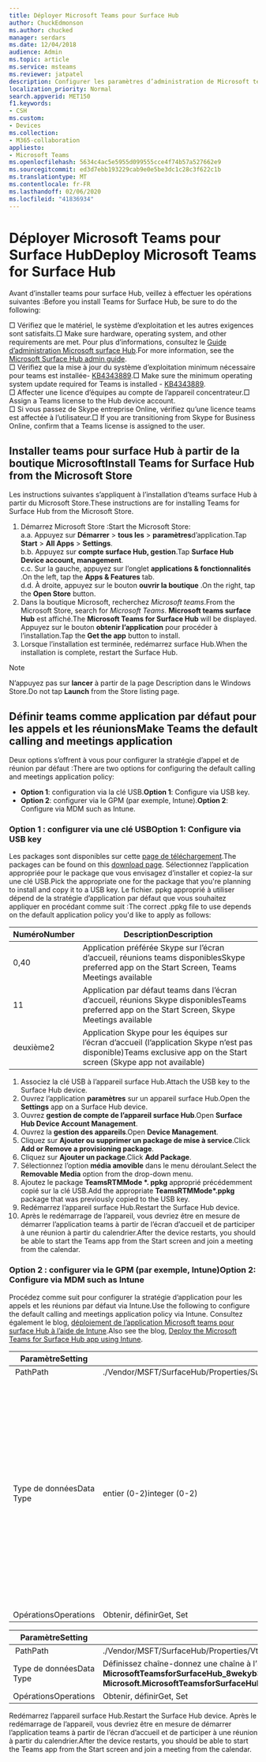 ```yaml
---
title: Déployer Microsoft Teams pour Surface Hub
author: ChuckEdmonson
ms.author: chucked
manager: serdars
ms.date: 12/04/2018
audience: Admin
ms.topic: article
ms.service: msteams
ms.reviewer: jatpatel
description: Configurer les paramètres d’administration de Microsoft teams pour surface Hub.
localization_priority: Normal
search.appverid: MET150
f1.keywords:
- CSH
ms.custom:
- Devices
ms.collection:
- M365-collaboration
appliesto:
- Microsoft Teams
ms.openlocfilehash: 5634c4ac5e5955d099555cce4f74b57a527662e9
ms.sourcegitcommit: ed3d7ebb193229cab9e0e5be3dc1c28c3f622c1b
ms.translationtype: MT
ms.contentlocale: fr-FR
ms.lasthandoff: 02/06/2020
ms.locfileid: "41836934"
---
```

<a name="deploy-microsoft-teams-for-surface-hub"></a><span data-ttu-id="1665c-103">Déployer Microsoft Teams pour Surface Hub</span><span class="sxs-lookup"><span data-stu-id="1665c-103">Deploy Microsoft Teams for Surface Hub</span></span>
======================================

<span data-ttu-id="1665c-104">Avant d’installer teams pour surface Hub, veillez à effectuer les opérations suivantes :</span><span class="sxs-lookup"><span data-stu-id="1665c-104">Before you install Teams for Surface Hub, be sure to do the following:</span></span>

 <span data-ttu-id="1665c-105">□ Vérifiez que le matériel, le système d’exploitation et les autres exigences sont satisfaits.</span><span class="sxs-lookup"><span data-stu-id="1665c-105">□ Make sure hardware, operating system, and other requirements are met.</span></span> <span data-ttu-id="1665c-106">Pour plus d’informations, consultez le [Guide d’administration Microsoft surface Hub](https://docs.microsoft.com/surface-hub/).</span><span class="sxs-lookup"><span data-stu-id="1665c-106">For more information, see the [Microsoft Surface Hub admin guide](https://docs.microsoft.com/surface-hub/).</span></span><br>
 <span data-ttu-id="1665c-107">□ Vérifiez que la mise à jour du système d’exploitation minimum nécessaire pour teams est installée- [KB4343889](https://support.microsoft.com/help/4343889).</span><span class="sxs-lookup"><span data-stu-id="1665c-107">□ Make sure the minimum operating system update required for Teams is installed - [KB4343889](https://support.microsoft.com/help/4343889).</span></span><br>
 <span data-ttu-id="1665c-108">□ Affecter une licence d’équipes au compte de l’appareil concentrateur.</span><span class="sxs-lookup"><span data-stu-id="1665c-108">□ Assign a Teams license to the Hub device account.</span></span><br>
 <span data-ttu-id="1665c-109">□ Si vous passez de Skype entreprise Online, vérifiez qu’une licence teams est affectée à l’utilisateur.</span><span class="sxs-lookup"><span data-stu-id="1665c-109">□ If you are transitioning from Skype for Business Online, confirm that a Teams license is assigned to the user.</span></span>

## <a name="install-teams-for-surface-hub-from-the-microsoft-store"></a><span data-ttu-id="1665c-110">Installer teams pour surface Hub à partir de la boutique Microsoft</span><span class="sxs-lookup"><span data-stu-id="1665c-110">Install Teams for Surface Hub from the Microsoft Store</span></span> 

<span data-ttu-id="1665c-111">Les instructions suivantes s’appliquent à l’installation d’teams surface Hub à partir du Microsoft Store.</span><span class="sxs-lookup"><span data-stu-id="1665c-111">These instructions are for installing Teams for Surface Hub from the Microsoft Store.</span></span> 
 
1. <span data-ttu-id="1665c-112">Démarrez Microsoft Store :</span><span class="sxs-lookup"><span data-stu-id="1665c-112">Start the Microsoft Store:</span></span><br>
   <span data-ttu-id="1665c-113">a.</span><span class="sxs-lookup"><span data-stu-id="1665c-113">a.</span></span> <span data-ttu-id="1665c-114">Appuyez sur **Démarrer** > **tous les** > **paramètres**d’application.</span><span class="sxs-lookup"><span data-stu-id="1665c-114">Tap **Start** > **All Apps** > **Settings**.</span></span><br> <span data-ttu-id="1665c-115">b.</span><span class="sxs-lookup"><span data-stu-id="1665c-115">b.</span></span> <span data-ttu-id="1665c-116">Appuyez sur **compte surface Hub, gestion**.</span><span class="sxs-lookup"><span data-stu-id="1665c-116">Tap **Surface Hub Device account, management**.</span></span><br>
   <span data-ttu-id="1665c-117">c.</span><span class="sxs-lookup"><span data-stu-id="1665c-117">c.</span></span> <span data-ttu-id="1665c-118">Sur la gauche, appuyez sur l’onglet **applications & fonctionnalités** .</span><span class="sxs-lookup"><span data-stu-id="1665c-118">On the left, tap the **Apps & Features** tab.</span></span><br> <span data-ttu-id="1665c-119">d.</span><span class="sxs-lookup"><span data-stu-id="1665c-119">d.</span></span> <span data-ttu-id="1665c-120">À droite, appuyez sur le bouton **ouvrir la boutique** .</span><span class="sxs-lookup"><span data-stu-id="1665c-120">On the right, tap the **Open Store** button.</span></span> 
2. <span data-ttu-id="1665c-121">Dans la boutique Microsoft, recherchez *Microsoft teams*.</span><span class="sxs-lookup"><span data-stu-id="1665c-121">From the Microsoft Store, search for *Microsoft Teams*.</span></span> <span data-ttu-id="1665c-122">**Microsoft teams surface Hub** est affiché.</span><span class="sxs-lookup"><span data-stu-id="1665c-122">The **Microsoft Teams for Surface Hub** will be displayed.</span></span> <span data-ttu-id="1665c-123">Appuyez sur le bouton **obtenir l’application** pour procéder à l’installation.</span><span class="sxs-lookup"><span data-stu-id="1665c-123">Tap the **Get the app** button to install.</span></span>  
3. <span data-ttu-id="1665c-124">Lorsque l’installation est terminée, redémarrez surface Hub.</span><span class="sxs-lookup"><span data-stu-id="1665c-124">When the installation is complete, restart the Surface Hub.</span></span> 

> [!NOTE]
> <span data-ttu-id="1665c-125">N’appuyez pas sur **lancer** à partir de la page Description dans le Windows Store.</span><span class="sxs-lookup"><span data-stu-id="1665c-125">Do not tap **Launch** from the Store listing page.</span></span>

## <a name="make-teams-the-default-calling-and-meetings-application"></a><span data-ttu-id="1665c-126">Définir teams comme application par défaut pour les appels et les réunions</span><span class="sxs-lookup"><span data-stu-id="1665c-126">Make Teams the default calling and meetings application</span></span>
 
<span data-ttu-id="1665c-127">Deux options s’offrent à vous pour configurer la stratégie d’appel et de réunion par défaut :</span><span class="sxs-lookup"><span data-stu-id="1665c-127">There are two options for configuring the default calling and meetings application policy:</span></span> 

- <span data-ttu-id="1665c-128">**Option 1**: configuration via la clé USB.</span><span class="sxs-lookup"><span data-stu-id="1665c-128">**Option 1**: Configure via USB key.</span></span> 
- <span data-ttu-id="1665c-129">**Option 2**: configurer via le GPM (par exemple, Intune).</span><span class="sxs-lookup"><span data-stu-id="1665c-129">**Option 2**: Configure via MDM such as Intune.</span></span>
 
### <a name="option-1-configure-via-usb-key"></a><span data-ttu-id="1665c-130">Option 1 : configurer via une clé USB</span><span class="sxs-lookup"><span data-stu-id="1665c-130">Option 1: Configure via USB key</span></span> 
 
<span data-ttu-id="1665c-131">Les packages sont disponibles sur cette [page de téléchargement](https://1drv.ms/f/s!ArcnbnREun0Vnp9Wps9MlWB-UJZw3g).</span><span class="sxs-lookup"><span data-stu-id="1665c-131">The packages can be found on this [download page](https://1drv.ms/f/s!ArcnbnREun0Vnp9Wps9MlWB-UJZw3g).</span></span> <span data-ttu-id="1665c-132">Sélectionnez l’application appropriée pour le package que vous envisagez d’installer et copiez-la sur une clé USB.</span><span class="sxs-lookup"><span data-stu-id="1665c-132">Pick the appropriate one for the package that you're planning to install and copy it to a USB key.</span></span> <span data-ttu-id="1665c-133">Le fichier. ppkg approprié à utiliser dépend de la stratégie d’application par défaut que vous souhaitez appliquer en procédant comme suit :</span><span class="sxs-lookup"><span data-stu-id="1665c-133">The correct .ppkg file to use depends on the default application policy you'd like to apply as follows:</span></span> 

|<span data-ttu-id="1665c-134">Numéro</span><span class="sxs-lookup"><span data-stu-id="1665c-134">Number</span></span>  |<span data-ttu-id="1665c-135">Description</span><span class="sxs-lookup"><span data-stu-id="1665c-135">Description</span></span>  |
|---------|---------|
|<span data-ttu-id="1665c-136">0,4</span><span class="sxs-lookup"><span data-stu-id="1665c-136">0</span></span>     | <span data-ttu-id="1665c-137">Application préférée Skype sur l’écran d’accueil, réunions teams disponibles</span><span class="sxs-lookup"><span data-stu-id="1665c-137">Skype preferred app on the Start Screen, Teams Meetings available</span></span>        |
|<span data-ttu-id="1665c-138">1</span><span class="sxs-lookup"><span data-stu-id="1665c-138">1</span></span>     | <span data-ttu-id="1665c-139">Application par défaut teams dans l’écran d’accueil, réunions Skype disponibles</span><span class="sxs-lookup"><span data-stu-id="1665c-139">Teams preferred app on the Start Screen, Skype Meetings available</span></span>        |
|<span data-ttu-id="1665c-140">deuxième</span><span class="sxs-lookup"><span data-stu-id="1665c-140">2</span></span>     | <span data-ttu-id="1665c-141">Application Skype pour les équipes sur l’écran d’accueil (l’application Skype n’est pas disponible)</span><span class="sxs-lookup"><span data-stu-id="1665c-141">Teams exclusive app on the Start screen (Skype app not available)</span></span>        |
 
1. <span data-ttu-id="1665c-142">Associez la clé USB à l’appareil surface Hub.</span><span class="sxs-lookup"><span data-stu-id="1665c-142">Attach the USB key to the Surface Hub device.</span></span> 
2. <span data-ttu-id="1665c-143">Ouvrez l’application **paramètres** sur un appareil surface Hub.</span><span class="sxs-lookup"><span data-stu-id="1665c-143">Open the **Settings** app on a Surface Hub device.</span></span> 
3. <span data-ttu-id="1665c-144">Ouvrez **gestion de compte de l’appareil surface Hub**.</span><span class="sxs-lookup"><span data-stu-id="1665c-144">Open **Surface Hub Device Account Management**.</span></span>
4. <span data-ttu-id="1665c-145">Ouvrez la **gestion des appareils**.</span><span class="sxs-lookup"><span data-stu-id="1665c-145">Open **Device Management**.</span></span> 
5. <span data-ttu-id="1665c-146">Cliquez sur **Ajouter ou supprimer un package de mise à service**.</span><span class="sxs-lookup"><span data-stu-id="1665c-146">Click **Add or Remove a provisioning package**.</span></span> 
6. <span data-ttu-id="1665c-147">Cliquez sur **Ajouter un package**.</span><span class="sxs-lookup"><span data-stu-id="1665c-147">Click **Add Package**.</span></span>
7. <span data-ttu-id="1665c-148">Sélectionnez l’option **média amovible** dans le menu déroulant.</span><span class="sxs-lookup"><span data-stu-id="1665c-148">Select the **Removable Media** option from the drop-down menu.</span></span> 
8. <span data-ttu-id="1665c-149">Ajoutez le package <strong>TeamsRTMMode \*. ppkg</strong> approprié précédemment copié sur la clé USB.</span><span class="sxs-lookup"><span data-stu-id="1665c-149">Add the appropriate <strong>TeamsRTMMode\*.ppkg</strong> package that was previously copied to the USB key.</span></span> 
9. <span data-ttu-id="1665c-150">Redémarrez l’appareil surface Hub.</span><span class="sxs-lookup"><span data-stu-id="1665c-150">Restart the Surface Hub device.</span></span> 
10. <span data-ttu-id="1665c-151">Après le redémarrage de l’appareil, vous devriez être en mesure de démarrer l’application teams à partir de l’écran d’accueil et de participer à une réunion à partir du calendrier.</span><span class="sxs-lookup"><span data-stu-id="1665c-151">After the device restarts, you should be able to start the Teams app from the Start screen and join a meeting from the calendar.</span></span> 

### <a name="option-2-configure-via-mdm-such-as-intune"></a><span data-ttu-id="1665c-152">Option 2 : configurer via le GPM (par exemple, Intune)</span><span class="sxs-lookup"><span data-stu-id="1665c-152">Option 2: Configure via MDM such as Intune</span></span> 

<span data-ttu-id="1665c-153">Procédez comme suit pour configurer la stratégie d’application pour les appels et les réunions par défaut via Intune.</span><span class="sxs-lookup"><span data-stu-id="1665c-153">Use the following to configure the default calling and meetings application policy via Intune.</span></span> <span data-ttu-id="1665c-154">Consultez également le blog, [déploiement de l’application Microsoft teams pour surface Hub à l’aide de Intune](https://y0av.me/2018/07/16/deploy-the-microsoft-teams-for-surface-hub-app-using-intune/).</span><span class="sxs-lookup"><span data-stu-id="1665c-154">Also see the blog, [Deploy the Microsoft Teams for Surface Hub app using Intune](https://y0av.me/2018/07/16/deploy-the-microsoft-teams-for-surface-hub-app-using-intune/).</span></span>

|<span data-ttu-id="1665c-155">Paramètre</span><span class="sxs-lookup"><span data-stu-id="1665c-155">Setting</span></span>   |<span data-ttu-id="1665c-156">Valeur</span><span class="sxs-lookup"><span data-stu-id="1665c-156">Value</span></span>    |<span data-ttu-id="1665c-157">Description</span><span class="sxs-lookup"><span data-stu-id="1665c-157">Description</span></span>    |
|----------|---------|---------|
|<span data-ttu-id="1665c-158"> Path</span><span class="sxs-lookup"><span data-stu-id="1665c-158">Path</span></span>      | <span data-ttu-id="1665c-159">./Vendor/MSFT/SurfaceHub/Properties/SurfaceHubMeetingMode</span><span class="sxs-lookup"><span data-stu-id="1665c-159">./Vendor/MSFT/SurfaceHub/Properties/SurfaceHubMeetingMode</span></span>        |
|<span data-ttu-id="1665c-160">Type de données</span><span class="sxs-lookup"><span data-stu-id="1665c-160">Data Type</span></span> | <span data-ttu-id="1665c-161">entier (0-2)</span><span class="sxs-lookup"><span data-stu-id="1665c-161">integer (0-2)</span></span>   |<span data-ttu-id="1665c-162">0-application préférée de Skype sur l’écran d’accueil, réunions teams disponibles</span><span class="sxs-lookup"><span data-stu-id="1665c-162">0 - Skype preferred app on the Start Screen, Teams Meetings available</span></span><br><span data-ttu-id="1665c-163">1-l’application préférée d’équipes sur l’écran d’accueil, réunions Skype disponibles</span><span class="sxs-lookup"><span data-stu-id="1665c-163">1 - Teams preferred app on the Start Screen, Skype Meetings available</span></span><br><span data-ttu-id="1665c-164">2-application exclusive pour les équipes sur l’écran d’accueil (l’application Skype n’est pas disponible)</span><span class="sxs-lookup"><span data-stu-id="1665c-164">2 - Teams exclusive app on the Start screen (Skype app not available)</span></span> |
|<span data-ttu-id="1665c-165">Opérations</span><span class="sxs-lookup"><span data-stu-id="1665c-165">Operations</span></span>| <span data-ttu-id="1665c-166">Obtenir, définir</span><span class="sxs-lookup"><span data-stu-id="1665c-166">Get, Set</span></span>        |

|<span data-ttu-id="1665c-167">Paramètre</span><span class="sxs-lookup"><span data-stu-id="1665c-167">Setting</span></span>   |<span data-ttu-id="1665c-168">Valeur</span><span class="sxs-lookup"><span data-stu-id="1665c-168">Value</span></span>    |
|----------|---------|
|<span data-ttu-id="1665c-169"> Path</span><span class="sxs-lookup"><span data-stu-id="1665c-169">Path</span></span>      | <span data-ttu-id="1665c-170">./Vendor/MSFT/SurfaceHub/Properties/VtcAppPackageId</span><span class="sxs-lookup"><span data-stu-id="1665c-170">./Vendor/MSFT/SurfaceHub/Properties/VtcAppPackageId</span></span>        |
|<span data-ttu-id="1665c-171">Type de données</span><span class="sxs-lookup"><span data-stu-id="1665c-171">Data Type</span></span> | <span data-ttu-id="1665c-172">Définissez chaîne-donnez une chaîne à l’ID de package d’application teams en tant que **Microsoft. MicrosoftTeamsforSurfaceHub_8wekyb3d8bbwe. Teams**</span><span class="sxs-lookup"><span data-stu-id="1665c-172">string - set string to Teams application package ID as **Microsoft.MicrosoftTeamsforSurfaceHub_8wekyb3d8bbwe!Teams**</span></span> |
|<span data-ttu-id="1665c-173">Opérations</span><span class="sxs-lookup"><span data-stu-id="1665c-173">Operations</span></span>| <span data-ttu-id="1665c-174">Obtenir, définir</span><span class="sxs-lookup"><span data-stu-id="1665c-174">Get, Set</span></span>        |

<span data-ttu-id="1665c-175">Redémarrez l’appareil surface Hub.</span><span class="sxs-lookup"><span data-stu-id="1665c-175">Restart the Surface Hub device.</span></span> <span data-ttu-id="1665c-176">Après le redémarrage de l’appareil, vous devriez être en mesure de démarrer l’application teams à partir de l’écran d’accueil et de participer à une réunion à partir du calendrier.</span><span class="sxs-lookup"><span data-stu-id="1665c-176">After the device restarts, you should be able to start the Teams app from the Start screen and join a meeting from the calendar.</span></span>

